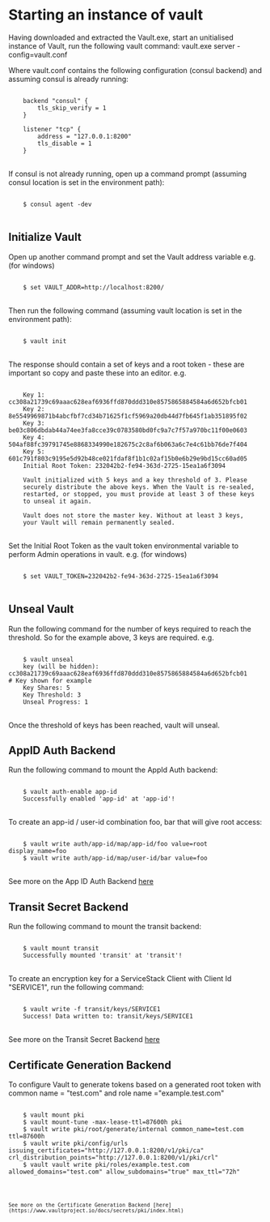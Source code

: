 # Starting an instance of vault
Having downloaded and extracted the Vault.exe, start an unitialised instance of Vault, run the following vault command:
    vault.exe server -config=vault.conf
        
Where vault.conf contains the following configuration (consul backend) and assuming consul is already running:
<pre>
<code>
    backend "consul" {
	    tls_skip_verify = 1
    }
    
    listener "tcp" {
        address = "127.0.0.1:8200"
        tls_disable = 1
    }
</code>
</pre>

If consul is not already running, open up a command prompt (assuming consul location is set in the environment path):
<pre>
<code>
    $ consul agent -dev
</code>
</pre>

## Initialize Vault
Open up another command prompt and set the Vault address variable e.g. (for windows)
<pre>
<code>
    $ set VAULT_ADDR=http://localhost:8200/   
</code>
</pre>

Then run the following command (assuming vault location is set in the environment path):
<pre>
<code>
    $ vault init
</code>
</pre>

The response should contain a set of keys and a root token - these are important so copy and paste these into an editor. e.g.
<pre>
<code>
    Key 1: cc308a21739c69aaac628eaf6936ffd870ddd310e8575865884584a6d652bfcb01
    Key 2: 8e5549969871b4abcfbf7cd34b71625f1cf5969a20db44d7fb645f1ab351895f02
    Key 3: be03c806dbdab44a74ee3fa8cce39c0783580bd0fc9a7c7f57a970bc11f00e0603
    Key 4: 504af88fc39791745e8868334990e182675c2c8af6b063a6c7e4c61bb76de7f404
    Key 5: 601c791f803c9195e5d92b48ce021fdaf8f1b1c02af15b0e6b29e9bd15cc60ad05
    Initial Root Token: 232042b2-fe94-363d-2725-15ea1a6f3094

    Vault initialized with 5 keys and a key threshold of 3. Please
    securely distribute the above keys. When the Vault is re-sealed,
    restarted, or stopped, you must provide at least 3 of these keys
    to unseal it again.

    Vault does not store the master key. Without at least 3 keys,
    your Vault will remain permanently sealed.
</code>
</pre>

Set the Initial Root Token as the vault token environmental variable to perform Admin operations in vault. e.g. (for windows)
<pre>
<code>
    $ set VAULT_TOKEN=232042b2-fe94-363d-2725-15ea1a6f3094
</code>
</pre>

## Unseal Vault
Run the following command for the number of keys required to reach the threshold. So for the example above, 3 keys are required. e.g.
<pre>
<code>
    $ vault unseal
    key (will be hidden): cc308a21739c69aaac628eaf6936ffd870ddd310e8575865884584a6d652bfcb01    # Key shown for example
    Key Shares: 5
    Key Threshold: 3
    Unseal Progress: 1
</code>
</pre>
Once the threshold of keys has been reached, vault will unseal.


## AppID Auth Backend
Run the following command to mount the AppId Auth backend:
<pre>
<code>
    $ vault auth-enable app-id
    Successfully enabled 'app-id' at 'app-id'!
</code>
</pre>
To create an app-id / user-id combination foo, bar that will give root access:
<pre>
<code>
    $ vault write auth/app-id/map/app-id/foo value=root display_name=foo
    $ vault write auth/app-id/map/user-id/bar value=foo
</code>
</pre>
See more on the App ID Auth Backend [here](https://www.vaultproject.io/docs/auth/app-id.html)

## Transit Secret Backend
Run the following command to mount the transit backend:
<pre>
<code>
    $ vault mount transit
    Successfully mounted 'transit' at 'transit'!
</code>
</pre>
To create an encryption key for a ServiceStack Client with Client Id "SERVICE1", run the following command:
<pre>
<code>
    $ vault write -f transit/keys/SERVICE1
    Success! Data written to: transit/keys/SERVICE1
</code>
</pre>
See more on the Transit Secret Backend [here](https://www.vaultproject.io/docs/secrets/transit/index.html)

## Certificate Generation Backend
To configure Vault to generate tokens based on a generated root token with common name = "test.com" and role name ="example.test.com"
<pre>
<code>
    $ vault mount pki
    $ vault mount-tune -max-lease-ttl=87600h pki
    $ vault write pki/root/generate/internal common_name=test.com ttl=87600h
    $ vault write pki/config/urls issuing_certificates="http://127.0.0.1:8200/v1/pki/ca" crl_distribution_points="http://127.0.0.1:8200/v1/pki/crl"
    $ vault vault write pki/roles/example.test.com allowed_domains="test.com" allow_subdomains="true" max_ttl="72h"    
</pre>
<code>
See more on the Certificate Generation Backend [here](https://www.vaultproject.io/docs/secrets/pki/index.html)